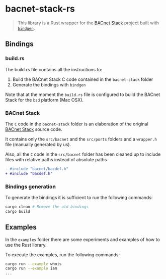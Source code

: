 # bacnet-stack-rs

> This library is a Rust wrapper for the [BACnet Stack](https://github.com/bacnet-stack/bacnet-stack) project built with [`bindgen`](https://github.com/rust-lang/rust-bindgen).

## Bindings

### build.rs

The build.rs file contains all the instructions to:
1. Build the BACnet Stack C code contained in the `bacnet-stack` folder
2. Generate the bindings with `bindgen`

Note that at the moment the `build.rs` file is configured to build the BACnet Stack for the `bsd` platform (Mac OSX).

### BACnet Stack

The `C` code in the `bacnet-stack` folder is an elaboration of the original [BACnet Stack](https://github.com/bacnet-stack/bacnet-stack) source code.

It contains only the `src/bacnet` and the `src/ports` folders and a `wrapper.h` file (manually generated by us).

Also, all the `C` code in the `src/bacnet` folder has been cleaned up to include files with relative paths instead of absolute paths

```diff
- #include "bacnet/bacdef.h"
+ #include "bacdef.h"
```

### Bindings generation

To generate the bindings it is sufficient to run the following commands:

```bash
cargo clean # Remove the old bindings
cargo build
```

## Examples

In the `examples` folder there are some experiments and examples of how to use the Rust library.

To execute the examples, run the following commands:

```bash
cargo run --example whois
cargo run --example iam
...
```
